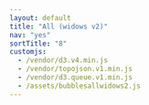 ```yaml
---
layout: default
title: "All (widows v2)"
nav: "yes"
sortTitle: "8"
customjs:
  - /vendor/d3.v4.min.js
  - /vendor/topojson.v1.min.js  
  - /vendor/d3.queue.v1.min.js
  - /assets/bubblesallwidows2.js
---
```


<div id="map" class="map svg-container all2"></div>

